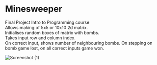 # Minesweeper
 
 Final Project Intro to Programming course  
 Allows making of 5x5 or 10x10 2d matrix.  
 Initialises random boxes of matrix with bombs.  
 Takes input row and column index.  
 On correct input, shows number of neighbouring bombs.
 On stepping on bomb game lost, on all correct inputs game won.
 
 ![Screenshot (1)](https://user-images.githubusercontent.com/121337662/230511315-7efc69b0-92f9-4223-8279-e0dabbd3979e.png)
